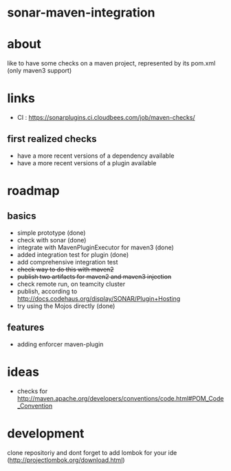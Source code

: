 sonar-maven-integration
=======================

# about #

like to have some checks on a maven project, represented by its pom.xml (only maven3 support)

# links #
* CI : https://sonarplugins.ci.cloudbees.com/job/maven-checks/


## first realized checks  ##
* have a more recent versions of a dependency available
* have a more recent versions of a plugin available



# roadmap #

## basics ##
* simple prototype (done)
* check with sonar (done)
* integrate with MavenPluginExecutor for maven3 (done)
* added integration test for plugin (done)
* add comprehensive integration test
* <del>check way to do this with maven2</del>
* <del>publish two artifacts for maven2 and maven3 injection</del>
* check remote run, on teamcity cluster
* publish, according to http://docs.codehaus.org/display/SONAR/Plugin+Hosting
* try using the Mojos directly (done)

## features ##

* adding enforcer maven-plugin


# ideas #
* checks for http://maven.apache.org/developers/conventions/code.html#POM_Code_Convention

# development #
clone repositoriy and dont forget to add lombok for your ide (http://projectlombok.org/download.html)